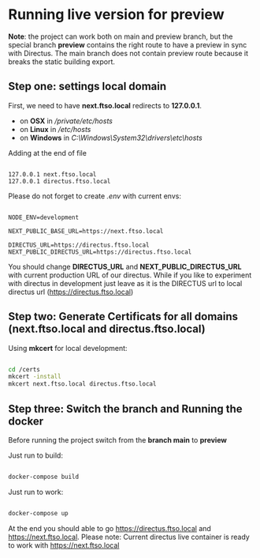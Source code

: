 # Running live version for preview

**Note**: the project can work both on main and preview branch, but the special branch **preview** contains the right route to have a preview in sync with Directus. The main branch does not contain preview route because it breaks the static building export.

## Step one: settings local domain

First, we need to have **next.ftso.local** redirects to **127.0.0.1**.

* on **OSX** in */private/etc/hosts*
* on **Linux** in */etc/hosts*
* on **Windows** in *C:\Windows\System32\drivers\etc\hosts*

Adding at the end of file

```env

127.0.0.1 next.ftso.local
127.0.0.1 directus.ftso.local
```

Please do not forget to create *.env* with current envs:

```env

NODE_ENV=development

NEXT_PUBLIC_BASE_URL=https://next.ftso.local

DIRECTUS_URL=https://directus.ftso.local
NEXT_PUBLIC_DIRECTUS_URL=https://directus.ftso.local
```

You should change **DIRECTUS_URL** and **NEXT_PUBLIC_DIRECTUS_URL** with current production URL of our directus. While if you like to experiment with directus in development just leave as it is the DIRECTUS url to local directus url (https://directus.ftso.local)


## Step two: Generate Certificats for all domains (next.ftso.local and directus.ftso.local)

Using **mkcert** for local development:

```bash

cd /certs
mkcert -install
mkcert next.ftso.local directus.ftso.local
```

## Step three: Switch the branch and Running the docker

Before running the project switch from the **branch main** to **preview**

Just run to build:

```bash

docker-compose build
```

Just run to work:

```bash

docker-compose up
```

At the end you should able to go https://directus.ftso.local and https://next.ftso.local.
Please note: Current directus live container is ready to work with https://next.ftso.local

